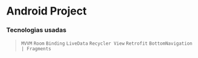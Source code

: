 # Android Project


### Tecnologias usadas
> `MVVM`
> `Room`
> `Binding`
> `LiveData`
> `Recycler View`
> `Retrofit`
> `BottomNavigation | Fragments`

